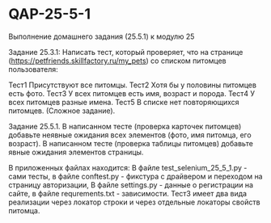 # QAP-25-5-1
Выполнение домашнего задания (25.5.1) к модулю 25

Задание 25.3.1:
Написать тест, который проверяет, что на странице (https://petfriends.skillfactory.ru/my_pets) со списком питомцев пользователя:

Тест1 Присутствуют все питомцы.
Тест2 Хотя бы у половины питомцев есть фото.
Тест3 У всех питомцев есть имя, возраст и порода.
Тест4 У всех питомцев разные имена.
Тест5 В списке нет повторяющихся питомцев. (Сложное задание).

Задание 25.5.1. В написанном тесте (проверка карточек питомцев) добавьте неявные ожидания всех элементов (фото, имя питомца, его возраст).
В написанном тесте (проверка таблицы питомцев) добавьте явные ожидания элементов страницы.

В приложенных файлах находится: В файле test_selenium_25_5_1.py - сами тесты, в файле conftest.py - фикстура с драйвером и переходом на страницу авторизации, В файле settings.py - данные о регистрации на сайте, в файле requrements.txt - зависимости.
Тест3 имеет два вида реализации через локатор строки и через отдельные локаторы свойств питомца.
